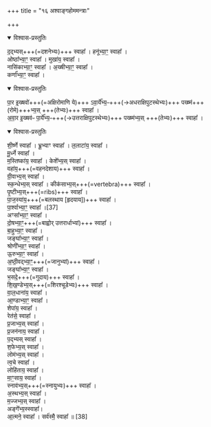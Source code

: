 +++
title = "१६ अश्वाङ्गहोममन्त्राः"

+++

<details open><summary>विश्वास-प्रस्तुतिः</summary>

द॒द्भ्यस्+++(=दशनेभ्यः)+++ स्वाहा᳚ ।
हनू॑भ्या॒ꣳ॒ स्वाहा᳚ ।  
ओष्ठा᳚भ्या॒ꣳ॒ स्वाहा᳚ ।
मुखा॑य॒ स्वाहा᳚ ।  
नासि॑काभ्या॒ꣳ॒ स्वाहा᳚ ।
अ॒ख्षीभ्या॒ꣳ॒ स्वाहा᳚ ।  
कर्णा᳚भ्या॒ꣳ॒ स्वाहा᳚ ।  
</details>



<details open><summary>विश्वास-प्रस्तुतिः</summary>

पा॒र इ॒ख्षवो॑+++(=अक्षिरोमाणि ये)+++ ऽवा॒र्ये᳚भ्य॒ᳶ+++(→अधराक्षिपुटस्थेभ्यः)+++ पख्ष्म॑+++(रोमे)+++भ्य॒स् +++(तेभ्यः)+++ स्वाहा᳚ ।  
अ॒वा॒र इ॒ख्षव॑ᳶ पा॒र्ये᳚भ्य॒ᳶ+++(→उत्तराक्षिपुटस्थेभ्यः)+++ पख्ष्म॑भ्य॒स् +++(तेभ्यः)+++ स्वाहा᳚ ।  
</details>



<details open><summary>विश्वास-प्रस्तुतिः</summary>

शी॒र्ष्णे स्वाहा᳚ ।
भ्रू॒भ्याꣳ स्वाहा᳚ ।
ल॒लाटा॑य॒ स्वाहा᳚ ।  
मू॒र्ध्ने स्वाहा᳚ ।  
म॒स्तिष्का॑य॒ स्वाहा᳚ ।
केशे᳚भ्य॒स् स्वाहा᳚ ।  
वहा॑य॒+++(=वहनदेशाय)+++ स्वाहा᳚ ।  
ग्री॒वाभ्य॒स् स्वाहा᳚ ।  
स्क॒न्धेभ्य॒स् स्वाहा᳚ ।
कीक॑साभ्य॒स्+++(=vertebra)+++ स्वाहा᳚ ।  
पृ॒ष्टीभ्य॒स्+++(=ribs)+++ स्वाहा᳚ ।  
पा॒ज॒स्या॑य॒+++(=बलस्थाय [हृदयाय])+++ स्वाहा᳚ ।  
पा॒र्श्वाभ्या॒ꣳ॒ स्वाहा᳚ ।[37]  
अꣳसा᳚भ्या॒ꣳ॒ स्वाहा᳚ ।  
दो॒षभ्या॒ꣳ॒+++(=बाह्वोर् उत्तरार्धाभ्यां)+++ स्वाहा᳚ ।  
बा॒हुभ्या॒ꣳ॒ स्वाहा᳚ ।  
जङ्घा᳚भ्या॒ꣳ॒ स्वाहा᳚ ।  
श्रोणी᳚भ्या॒ꣳ॒ स्वाहा᳚ ।  
ऊ॒रुभ्या॒ꣳ॒  स्वाहा᳚ ।  
अ॒ष्ठी॒वद्भ्या॒ꣳ॒+++(=जानुभ्यां)+++ स्वाहा᳚ ।  
जङ्घा᳚भ्या॒ꣳ॒ स्वाहा᳚ ।  
भ॒सदे॒+++(=गुदाय)+++ स्वाहा᳚ ।  
शि॒ख॒ण्डेभ्य॒स्+++(=शिरश्चूडेभ्यः)+++ स्वाहा᳚ ।  
वा॒ल॒धाना॑य॒ स्वाहा᳚ ।  
आ॒ण्डाभ्या॒ꣳ॒ स्वाहा᳚ ।  
शेपा॑य॒ स्वाहा᳚ ।  
रेत॑से॒ स्वाहा᳚ ।  
प्र॒जाभ्य॒स् स्वाहा᳚ ।  
प्र॒जन॑नाय॒ स्वाहा᳚ ।  
प॒द्भ्यस् स्वाहा᳚ ।  
श॒फेभ्य॒स् स्वाहा᳚ ।  
लोम॑भ्य॒स् स्वाहा᳚ ।  
त्व॒चे स्वाहा᳚ ।  
लोहि॑ताय॒ स्वाहा᳚ ।  
मा॒ꣳ॒साय॒ स्वाहा᳚ ।  
स्नाव॑भ्य॒स्+++(=स्नायुभ्यः)+++ स्वाहा᳚ ।  
अ॒स्थभ्य॒स् स्वाहा᳚ ।  
म॒ज्जभ्य॒स् स्वाहा᳚ ।  
अङ्गे᳚भ्य॒स्स्वाहा᳚।  
आ॒त्मने॒ स्वाहा᳚ ।
सर्व॑स्मै॒ स्वाहा᳚ ॥ [38]
</details>



